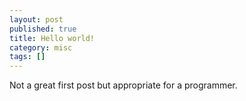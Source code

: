 ```yaml
---
layout: post
published: true
title: Hello world!
category: misc
tags: []
---
```


Not a great first post but appropriate for a programmer.
